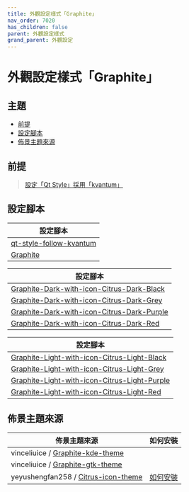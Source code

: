 ```yaml
---
title: 外觀設定樣式「Graphite」
nav_order: 7020
has_children: false
parent: 外觀設定樣式
grand_parent: 外觀設定
---
```



# 外觀設定樣式「Graphite」




## 主題

* [前提](#前提)
* [設定腳本](#設定腳本)
* [佈景主題來源](#佈景主題來源)




## 前提

> [設定「Qt Style」採用「kvantum」](https://samwhelp.github.io/note-about-lingmo/read/howto/config-qt-style.html#設定qt-style採用kvantum)




## 設定腳本

| 設定腳本 |
| ------- |
| [qt-style-follow-kvantum](https://github.com/samwhelp/lingmo-adjustment/tree/main/prototype/main/qt-style-config/qt-style-follow-kvantum) |
| [Graphite](https://github.com/samwhelp/lingmo-adjustment/tree/main/prototype/main/style-config/switch/Graphite) |




| 設定腳本 |
| ------- |
| [Graphite-Dark-with-icon-Citrus-Dark-Black](https://github.com/samwhelp/lingmo-adjustment/tree/main/prototype/main/style-config/switch/Graphite/Graphite-Dark-with-icon-Citrus-Dark-Black) |
| [Graphite-Dark-with-icon-Citrus-Dark-Grey](https://github.com/samwhelp/lingmo-adjustment/tree/main/prototype/main/style-config/switch/Graphite/Graphite-Dark-with-icon-Citrus-Dark-Grey) |
| [Graphite-Dark-with-icon-Citrus-Dark-Purple](https://github.com/samwhelp/lingmo-adjustment/tree/main/prototype/main/style-config/switch/Graphite/Graphite-Dark-with-icon-Citrus-Dark-Purple) |
| [Graphite-Dark-with-icon-Citrus-Dark-Red](https://github.com/samwhelp/lingmo-adjustment/tree/main/prototype/main/style-config/switch/Graphite/Graphite-Dark-with-icon-Citrus-Dark-Red) |




| 設定腳本 |
| ------- |
| [Graphite-Light-with-icon-Citrus-Light-Black](https://github.com/samwhelp/lingmo-adjustment/tree/main/prototype/main/style-config/switch/Graphite/Graphite-Light-with-icon-Citrus-Light-Black) |
| [Graphite-Light-with-icon-Citrus-Light-Grey](https://github.com/samwhelp/lingmo-adjustment/tree/main/prototype/main/style-config/switch/Graphite/Graphite-Light-with-icon-Citrus-Light-Grey) |
| [Graphite-Light-with-icon-Citrus-Light-Purple](https://github.com/samwhelp/lingmo-adjustment/tree/main/prototype/main/style-config/switch/Graphite/Graphite-Light-with-icon-Citrus-Light-Purple) |
| [Graphite-Light-with-icon-Citrus-Light-Red](https://github.com/samwhelp/lingmo-adjustment/tree/main/prototype/main/style-config/switch/Graphite/Graphite-Light-with-icon-Citrus-Light-Red) |




## 佈景主題來源

| 佈景主題來源 | 如何安裝 |
| ---------- | ------- |
| vinceliuice / [Graphite-kde-theme](https://github.com/vinceliuice/Graphite-kde-theme) | |
| vinceliuice / [Graphite-gtk-theme](https://github.com/vinceliuice/Graphite-gtk-theme) | |
| yeyushengfan258 / [Citrus-icon-theme](https://github.com/yeyushengfan258/Citrus-icon-theme) | [如何安裝](https://samwhelp.github.io/note-about-lingmo/read/subject/theme/source/Citrus.html#如何安裝citrus-icon-theme) |
